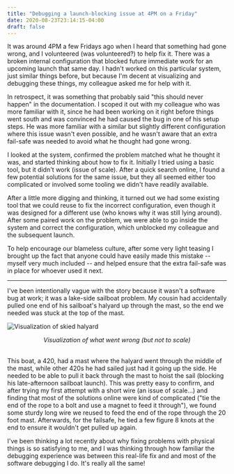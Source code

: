 ```yaml
---
title: "Debugging a launch-blocking issue at 4PM on a Friday"
date: 2020-08-23T23:14:15-04:00
draft: false
---
```



It was around 4PM a few Fridays ago when I heard that something had gone wrong, and I volunteered (was volunteered?) to help fix it. There was a broken internal configuration that blocked future immediate work for an upcoming launch that same day. I hadn't worked on this particular system, just similar things before, but because I'm decent at visualizing and debugging these things, my colleague asked me for help with it.

In retrospect, it was something that probably said "this should never happen" in the documentation. I scoped it out with my colleague who was more familiar with it, since he had been working on it right before things went south and was convinced he had caused the bug in one of his setup steps. He was more familiar with a similar but slightly different configuration where this issue wasn't even possible, and he wasn't aware that an extra fail-safe was needed to avoid what he thought had gone wrong.

I looked at the system, confirmed the problem matched what he thought it was, and started thinking about how to fix it. Initially I tried using a basic tool, but it didn't work (issue of scale). After a quick search online, I found a few potential solutions for the same issue, but they all seemed either too complicated or involved some tooling we didn't have readily available.

After a little more digging and thinking, it turned out we had some existing tool that we could reuse to fix the incorrect configuration, even though it was designed for a different use (who knows why it was still lying around).  After some paired work on the problem, we were able to go inside the system and correct the configuration, which unblocked my colleague and the subsequent launch.

To help encourage our blameless culture, after some very light teasing I brought up the fact that anyone could have easily made this mistake -- myself very much included -- and helped ensure that the extra fail-safe was in place for whoever used it next.

-----

I've been intentionally vague with the story because it wasn't a software bug at work; it was a lake-side sailboat problem. My cousin had accidentally pulled one end of his sailboat's halyard up through the mast, so the end we needed was stuck at the top of the mast.

![Visualization of skied halyard](skied-halyard.png)
<center>
<em>Visualization of what went wrong (but not to scale)</em>
</center>
<br>

This boat, a 420, had a mast where the halyard went through the middle of the mast, while other 420s he had sailed just had it going up the side. He needed to be able to pull it back through the mast to hoist the sail (blocking his late-afternoon sailboat launch). This was pretty easy to confirm, and after trying my first attempt with a short wire (an issue of scale...) and finding that most of the solutions online were kind of complicated ("tie the end of the rope to a bolt and use a magnet to feed it through"), we found some sturdy long wire we reused to feed the end of the rope through the 20 foot mast. Afterwards, for the failsafe, he tied a few figure 8 knots at the end to ensure it wouldn't get pulled up again.

I've been thinking a lot recently about why fixing problems with physical things is so satisfying to me, and I was thinking through how familiar the debugging experience was between this real-life fix and and most of the software debugging I do. It's really all the same!